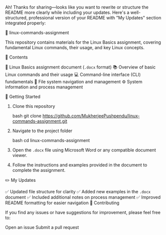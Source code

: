 Ah! Thanks for sharing—looks like you want to rewrite or structure the README more clearly while including your updates. Here's a well-structured, professional version of your README with "My Updates" section integrated properly:



 📄 linux-commands-assignment

This repository contains materials for the Linux Basics assignment, covering fundamental Linux commands, their usage, and key Linux concepts.



 📝 Contents

 📄 Linux Basics assignment document (`.docx` format)
 📚 Overview of basic Linux commands and their usage
 💻 Command-line interface (CLI) fundamentals
 📂 File system navigation and management
 ⚙️ System information and process management



 🚀 Getting Started

1. Clone this repository

   bash
   git clone https://github.com/MukherjeePushpendu/linux-commands-assignment.git
   
2. Navigate to the project folder

   bash
   cd linux-commands-assignment
   
3. Open the `.docx` file using Microsoft Word or any compatible document viewer.
4. Follow the instructions and examples provided in the document to complete the assignment.



✏️ My Updates

 ✅ Updated file structure for clarity
 ✅ Added new examples in the `.docx` document
 ✅ Included additional notes on process management
 ✅ Improved README formatting for easier navigation
 🤝 Contributing

If you find any issues or have suggestions for improvement, please feel free to:

 Open an issue
Submit a pull request

